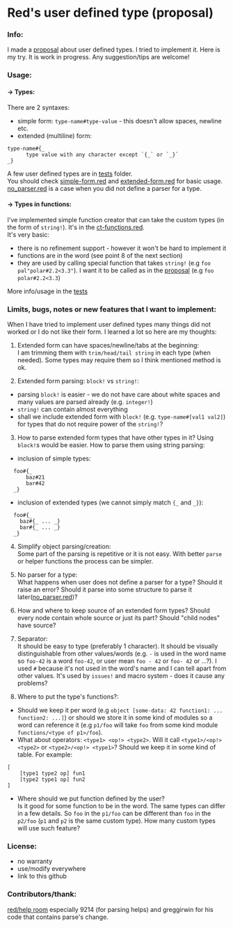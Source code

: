 # Red's user defined type (proposal)

### Info:
I made a [proposal] about user defined types. I tried to implement it. Here is my try. It is work in progress. Any suggestion/tips are welcome!
### Usage:
#### -> Types:
There are 2 syntaxes:
- simple form: `type-name#type-value` - this doesn't allow spaces, newline etc.
- extended (multiline) form:
```
type-name#{_
      type value with any character except `{_` or `_}`
_}
```

A few user defined types are in [tests](/tests) folder.  
You should check [simple-form.red] and [extended-form.red] for basic usage.  
[no_parser.red] is a case when you did not define a parser for a type.

#### -> Types in functions:
I've implemented simple function creator that can take the custom types (in the form of `string!`). It's in the [ct-functions.red](/ct-functions.red).  
It's very basic:  
- there is no refinement support - however it won't be hard to implement it
- functions are in the word (see point 8 of the next section)
- they are used by calling special function that takes `string!` (e.g `foo pal"polar#2.2<3.3"`). I want it to be called as in the [proposal] (e.g `foo polar#2.2<3.3`)

More info/usage in the [tests](/tests/ct_functions.red)

### Limits, bugs, notes or new features that I want to implement:
When I have tried to implement user defined types many things did not worked or I do not like their form. I learned a lot so here are my thoughts:
1. Extended form can have spaces/newline/tabs at the beginning:  
I am trimming them with `trim/head/tail string` in each type (when needed). Some types may require them so I think mentioned method is ok.

2. Extended form parsing: `block!` vs `string!`:  
  - parsing `block!` is easier - we do not have care about white spaces and many values are parsed already (e.g. `integer!`)
  - `string!` can contain almost everything
  - shall we include extended form with `block!` (e.g. `type-name#[val1 val2]`) for types that do not require power of the `string!`?
3. How to parse extended form types that have other types in it? Using `block!`s would be easier. How to parse them using string parsing:
  - inclusion of simple types:
  ```
    foo#{_
        baz#21
        bar#42
    _}
  ```
  - inclusion of extended types (we cannot simply match `{_` and `_}`):
  ```
    foo#{_
      baz#{_ ... _}
      bar#{_ ... _}
    _}
  ```



4. Simplify object parsing/creation:  
Some part of the parsing is repetitive or it is not easy. With better `parse` or helper functions the process can be simpler.

5. No parser for a type:  
What happens when user does not define a parser for a type? Should it raise an error? Should it parse into some structure to parse it later([no_parser.red])?

6. How and where to keep source of an extended form types? Should every node contain whole source or just its part? Should "child nodes" have source?

7. Separator:  
It should be easy to type (preferably 1 character). It should be visually distinguishable from other values/words (e.g. `-` is used in the word name so `foo-42` is a word `foo-42`, or user mean `foo - 42` or `foo- 42` or ...?). I used `#` because it's not used in the word's name and I can tell apart from other values. It's used by `issues!` and macro system - does it cause any problems?  

8. Where to put the type's functions?:  
  - Should we keep it per word (e.g `object [some-data: 42 function1: ... function2: ...]`) or should we store it in some kind of modules so a word can reference it (e.g `p1/foo` will take `foo` from some kind module `functions/<type of p1>/foo`).
  - What about operators: `<type1> <op!> <type2>`. Will it call `<type1>/<op!> <type2>` or `<type2>/<op!> <type1>`? Should we keep it in some kind of table. For example:
  ```
  [
      [type1 type2 op] fun1
      [type2 type1 op] fun2
  ]
  ```

  - Where should we put function defined by the user?   
  Is it good for some function to be in the word. The same types can differ in a few details. So `foo` in the `p1/foo` can be different than `foo` in the `p2/foo` (`p1` and `p2` is the same custom type). How many custom types will use such feature?

### License:
- no warranty
- use/modify everywhere
- link to this github

### Contributors/thank:
[red/help room] especially 9214 (for parsing helps) and greggirwin for his code that contains parse's change.

[proposal]: https://github.com/red/red/wiki/Proposal:-user-defined-types-(UDT)-and-dependent-types
[red/help room]: https://gitter.im/red/help
[no_parser.red]: (/tests/no_parser.red)
[extended-form.red]: (/tests/extended-form.red)
[simple-form.red]: (/tests/simple-form.red)
